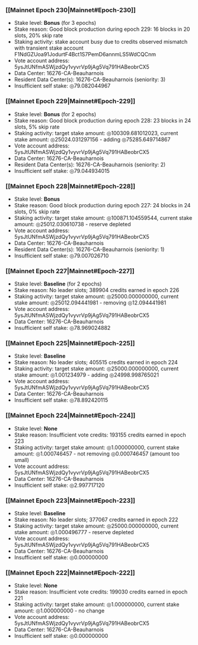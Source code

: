 ### [[Mainnet Epoch 230|Mainnet#Epoch-230]]
* Stake level: **Bonus** (for 3 epochs)
* Stake reason: Good block production during epoch 229: 16 blocks in 20 slots, 20% skip rate
* Staking activity: stake account busy due to credits observed mismatch with transient stake account F1NdGZUoa91JodurtF4Bct1S7PemD6annmLS5WdCQCnm
* Vote account address: 5ysJtUNfmASWjzdQy1vyvrVp9jAg5Vq791HABeobrCX5
* Data Center: 16276-CA-Beauharnois
* Resident Data Center(s): 16276-CA-Beauharnois (seniority: 3)
* Insufficient self stake: ◎79.082044967
### [[Mainnet Epoch 229|Mainnet#Epoch-229]]
* Stake level: **Bonus** (for 2 epochs)
* Stake reason: Good block production during epoch 228: 23 blocks in 24 slots, 5% skip rate
* Staking activity: target stake amount: ◎100309.681012023, current stake amount: ◎25024.031297156 - adding ◎75285.649714867
* Vote account address: 5ysJtUNfmASWjzdQy1vyvrVp9jAg5Vq791HABeobrCX5
* Data Center: 16276-CA-Beauharnois
* Resident Data Center(s): 16276-CA-Beauharnois (seniority: 2)
* Insufficient self stake: ◎79.044934015
### [[Mainnet Epoch 228|Mainnet#Epoch-228]]
* Stake level: **Bonus**
* Stake reason: Good block production during epoch 227: 24 blocks in 24 slots, 0% skip rate
* Staking activity: target stake amount: ◎100871.104559544, current stake amount: ◎25012.030610738 - reserve depleted
* Vote account address: 5ysJtUNfmASWjzdQy1vyvrVp9jAg5Vq791HABeobrCX5
* Data Center: 16276-CA-Beauharnois
* Resident Data Center(s): 16276-CA-Beauharnois (seniority: 1)
* Insufficient self stake: ◎79.007026710
### [[Mainnet Epoch 227|Mainnet#Epoch-227]]
* Stake level: **Baseline** (for 2 epochs)
* Stake reason: No leader slots; 389904 credits earned in epoch 226
* Staking activity: target stake amount: ◎25000.000000000, current stake amount: ◎25012.094441981 - removing ◎12.094441981
* Vote account address: 5ysJtUNfmASWjzdQy1vyvrVp9jAg5Vq791HABeobrCX5
* Data Center: 16276-CA-Beauharnois
* Insufficient self stake: ◎78.969024882
### [[Mainnet Epoch 225|Mainnet#Epoch-225]]
* Stake level: **Baseline**
* Stake reason: No leader slots; 405515 credits earned in epoch 224
* Staking activity: target stake amount: ◎25000.000000000, current stake amount: ◎1.001234979 - adding ◎24998.998765021
* Vote account address: 5ysJtUNfmASWjzdQy1vyvrVp9jAg5Vq791HABeobrCX5
* Data Center: 16276-CA-Beauharnois
* Insufficient self stake: ◎78.892420115
### [[Mainnet Epoch 224|Mainnet#Epoch-224]]
* Stake level: **None**
* Stake reason: Insufficient vote credits: 193155 credits earned in epoch 223
* Staking activity: target stake amount: ◎1.000000000, current stake amount: ◎1.000746457 - not removing ◎0.000746457 (amount too small)
* Vote account address: 5ysJtUNfmASWjzdQy1vyvrVp9jAg5Vq791HABeobrCX5
* Data Center: 16276-CA-Beauharnois
* Insufficient self stake: ◎2.997717120
### [[Mainnet Epoch 223|Mainnet#Epoch-223]]
* Stake level: **Baseline**
* Stake reason: No leader slots; 377067 credits earned in epoch 222
* Staking activity: target stake amount: ◎25000.000000000, current stake amount: ◎1.000496777 - reserve depleted
* Vote account address: 5ysJtUNfmASWjzdQy1vyvrVp9jAg5Vq791HABeobrCX5
* Data Center: 16276-CA-Beauharnois
* Insufficient self stake: ◎0.000000000
### [[Mainnet Epoch 222|Mainnet#Epoch-222]]
* Stake level: **None**
* Stake reason: Insufficient vote credits: 199030 credits earned in epoch 221
* Staking activity: target stake amount: ◎1.000000000, current stake amount: ◎1.000000000 - no change
* Vote account address: 5ysJtUNfmASWjzdQy1vyvrVp9jAg5Vq791HABeobrCX5
* Data Center: 16276-CA-Beauharnois
* Insufficient self stake: ◎0.000000000